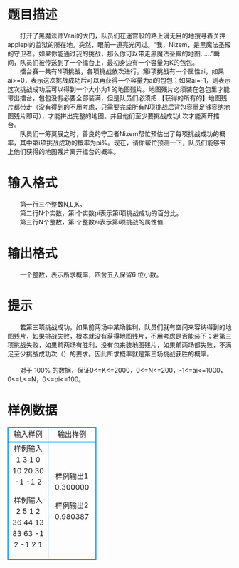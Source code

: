 # 

 
 # 题目描述 
　　打开了黑魔法师Vani的大门，队员们在迷宫般的路上漫无目的地搜寻着关押applepi的监狱的所在地。突然，眼前一道亮光闪过。“我，Nizem，是黑魔法圣殿的守卫者。如果你能通过我的挑战，那么你可以带走黑魔法圣殿的地图……”瞬间，队员们被传送到了一个擂台上，最初身边有一个容量为K的包包。<BR>　　擂台赛一共有N项挑战，各项挑战依次进行。第i项挑战有一个属性ai，如果ai&gt;=0，表示这次挑战成功后可以再获得一个容量为ai的包包；如果ai=-1，则表示这次挑战成功后可以得到一个大小为1&nbsp;的地图残片。地图残片必须装在包包里才能带出擂台，包包没有必要全部装满，但是队员们必须把&nbsp;【获得的所有的】地图残片都带走（没有得到的不用考虑，只需要完成所有N项挑战后背包容量足够容纳地图残片即可），才能拼出完整的地图。并且他们至少要挑战成功L次才能离开擂台。<BR>　　队员们一筹莫展之时，善良的守卫者Nizem帮忙预估出了每项挑战成功的概率，其中第i项挑战成功的概率为pi%。现在，请你帮忙预测一下，队员们能够带上他们获得的地图残片离开擂台的概率。 

 
 # 输入格式 
　　第一行三个整数N,L,K。<BR>　　第二行N个实数，第i个实数pi表示第i项挑战成功的百分比。<BR>　　第三行N个整数，第i个整数ai表示第i项挑战的属性值. 

 
 # 输出格式 
　　一个整数，表示所求概率，四舍五入保留6&nbsp;位小数。 

 
 # 提示 
　　若第三项挑战成功，如果前两场中某场胜利，队员们就有空间来容纳得到的地图残片，如果挑战失败，根本就没有获得地图残片，不用考虑是否能装下；若第三项挑战失败，如果前两场有胜利，没有包来装地图残片，如果前两场都失败，不满足至少挑战成功次（）的要求。因此所求概率就是第三场挑战获胜的概率。<BR><BR>　　对于&nbsp;100%&nbsp;的数据，保证0&lt;=K&lt;=2000，0&lt;=N&lt;=200，-1&lt;=ai&lt;=1000，0&lt;=L&lt;=N，0&lt;=pi&lt;=100。 
# 样例数据
<style>
        table,table tr th, table tr td { border:1px solid #0094ff; }
        table { width: 200px; min-height: 25px; line-height: 25px; text-align: center; border-collapse: collapse;}   
    </style>
<table>
	<tr>
		<td>输入样例</td>
		<td>输出样例</td>
	</tr>
<tr><td>样例输入1
3 1 0
10 20 30
-1 -1 2

样例输入2
5 1 2
36 44 13 83 63
-1 2 -1 2 1
</td><td>样例输出1
0.300000

样例输出2
0.980387
</td></tr></table>
